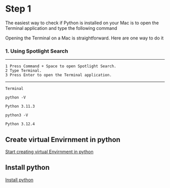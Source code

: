 # Step 1 

The easiest way to check if Python is installed on your Mac is to open the Terminal application and type the following command

Opening the Terminal on a Mac is straightforward. Here are one way to do it

### 1. Using Spotlight Search

------------
    1 Press Command + Space to open Spotlight Search.
    2 Type Terminal.
    3 Press Enter to open the Terminal application.
------------

```
Terminal
```

```
python -V
```
```Python 3.11.3```

```
python3 -V
```
```Python 3.12.4```



## Create virtual Envirnment in python

[Start creating virtual Envirnment in python ](https://github.com/chaushimran/ichaush_python/blob/main/code/python_venv.md)


## Install python

[Install python](https://github.com/chaushimran/ichaush_python/blob/main/code/Python.md)
